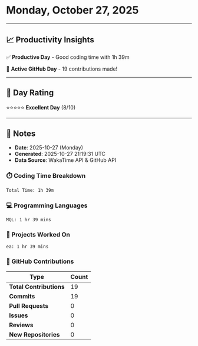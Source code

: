 # Monday, October 27, 2025

---

## 📈 Productivity Insights

✅ **Productive Day** - Good coding time with 1h 39m

🚀 **Active GitHub Day** - 19 contributions made!

---

## 🎯 Day Rating

⭐⭐⭐⭐⭐ **Excellent Day** (8/10)

---

## 📝 Notes

- **Date**: 2025-10-27 (Monday)
- **Generated**: 2025-10-27 21:19:31 UTC
- **Data Source**: WakaTime API & GitHub API


### ⏱️ Coding Time Breakdown

```
Total Time: 1h 39m
```

### 💻 Programming Languages

```
MQL: 1 hr 39 mins
```

### 📂 Projects Worked On

```
ea: 1 hr 39 mins

```


### 🐙 GitHub Contributions

| Type | Count |
|------|-------|
| **Total Contributions** | 19 |
| **Commits** | 19 |
| **Pull Requests** | 0 |
| **Issues** | 0 |
| **Reviews** | 0 |
| **New Repositories** | 0 |

